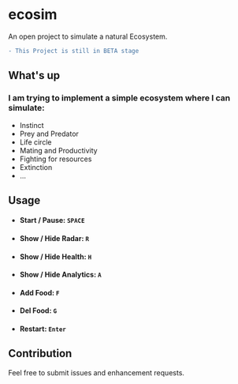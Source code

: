 # ecosim
An open project to simulate a natural Ecosystem.

```diff
- This Project is still in BETA stage
```

## What's up
### I am trying to implement a simple ecosystem where I can simulate:

- Instinct
- Prey and Predator
- Life circle
- Mating and Productivity
- Fighting for resources
- Extinction
- ...


## Usage
* #### Start / Pause: `SPACE`
* #### Show / Hide Radar: `R`
* #### Show / Hide Health: `H`
* #### Show / Hide Analytics: `A`
* #### Add Food: `F`
* #### Del Food: `G`
* #### Restart: `Enter`

## Contribution
Feel free to submit issues and enhancement requests.
